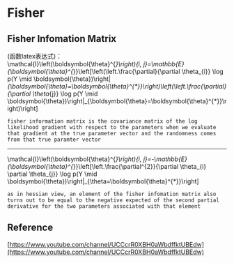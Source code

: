 # Fisher

## Fisher Infomation Matrix

(函数latex表达式)：    
\mathcal{I}\left(\boldsymbol{\theta}^{*}\right)_{i, j}=\mathbb{E}_{\boldsymbol{\theta}^{*}}\left[\left(\left.\frac{\partial}{\partial \theta_{i}} \log p(Y \mid \boldsymbol{\theta})\right|_{\boldsymbol{\theta}=\boldsymbol{\theta}^{*}}\right)\left(\left.\frac{\partial}{\partial \theta_{j}} \log p(Y \mid \boldsymbol{\theta})\right|_{\boldsymbol{\theta}=\boldsymbol{\theta}^{*}}\right)\right]

```fisher information matrix is the covariance matrix of the log likelihood gradient with respect to the parameters when we evaluate that gradient at the true parameter vector and the randomness comes from that true paramter vector```

---------------------- 

\mathcal{I}\left(\boldsymbol{\theta}^{*}\right)_{i, j}=-\mathbb{E}_{\boldsymbol{\theta}^{*}}\left[\left.\frac{\partial^{2}}{\partial \theta_{i} \partial \theta_{j}} \log p(Y \mid \boldsymbol{\theta})\right|_{\theta=\boldsymbol{\theta}^{*}}\right]


```as in hessian view, an element of the fisher infomation matrix also turns out to be equal to the negative expected of the second partial derivative for the two parameters associated with that element```

## Reference
[https://www.youtube.com/channel/UCCcrR0XBH0aWbdffktUBEdw](https://www.youtube.com/channel/UCCcrR0XBH0aWbdffktUBEdw)
